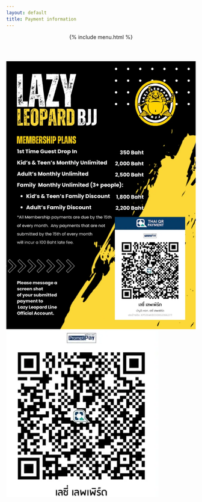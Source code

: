 ```yaml
---
layout: default
title: Payment information
---
```


<header class="site-masthead">
  {% include menu.html %}
</header>

<!-- <figure> -->
<div>
  <img src="./assets/images/payQR.webp" alt="QR code" styles="width:100%;" />
  <img src="./assets/images/payQR_scan.webp" alt="QR code" styles="width:100%;" />
</div>
  <!-- <figcaption>
    Payment Information
  </figcaption>
</figure> -->
